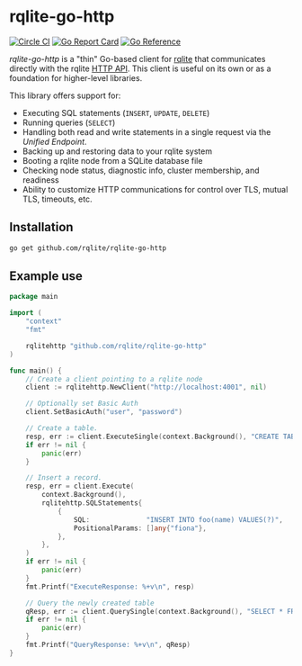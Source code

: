# rqlite-go-http
[![Circle CI](https://circleci.com/gh/rqlite/rqlite-go-http/tree/master.svg?style=svg)](https://circleci.com/gh/rqlite/rqlite-go-http/tree/master)
[![Go Report Card](https://goreportcard.com/badge/github.com/rqlite/rqlite)](https://goreportcard.com/report/github.com/rqlite/rqlite-go-http)
[![Go Reference](https://pkg.go.dev/badge/github.com/rqlite/rqlite-go-http.svg)](https://pkg.go.dev/github.com/rqlite/rqlite-go-http)

_rqlite-go-http_ is a "thin" Go-based client for [rqlite](https://rqlite.io) that communicates directly with the rqlite [HTTP API](https://rqlite.io/docs/api/). This client is useful on its own or as a foundation for higher-level libraries.

This library offers support for:

- Executing SQL statements (`INSERT`, `UPDATE`, `DELETE`)
- Running queries (`SELECT`)
- Handling both read and write statements in a single request via the _Unified Endpoint_.
- Backing up and restoring data to your rqlite system
- Booting a rqlite node from a SQLite database file
- Checking node status, diagnostic info, cluster membership, and readiness
- Ability to customize HTTP communications for control over TLS, mutual TLS, timeouts, etc.

## Installation

```bash
go get github.com/rqlite/rqlite-go-http
```

## Example use

```Go
package main

import (
	"context"
	"fmt"

	rqlitehttp "github.com/rqlite/rqlite-go-http"
)

func main() {
	// Create a client pointing to a rqlite node
	client := rqlitehttp.NewClient("http://localhost:4001", nil)

	// Optionally set Basic Auth
	client.SetBasicAuth("user", "password")

	// Create a table.
	resp, err := client.ExecuteSingle(context.Background(), "CREATE TABLE foo (id INTEGER PRIMARY KEY, name TEXT)")
	if err != nil {
		panic(err)
	}

	// Insert a record.
	resp, err = client.Execute(
		context.Background(),
		rqlitehttp.SQLStatements{
			{
				SQL:              "INSERT INTO foo(name) VALUES(?)",
				PositionalParams: []any{"fiona"},
			},
		},
	)
	if err != nil {
		panic(err)
	}
	fmt.Printf("ExecuteResponse: %+v\n", resp)

	// Query the newly created table
	qResp, err := client.QuerySingle(context.Background(), "SELECT * FROM foo")
	if err != nil {
		panic(err)
	}
	fmt.Printf("QueryResponse: %+v\n", qResp)
}
```

